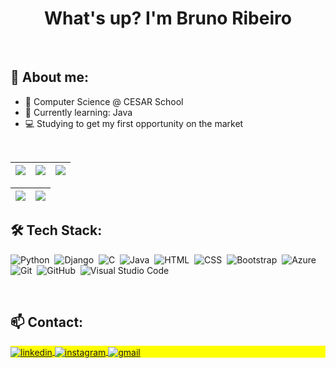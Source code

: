 <h1 align="center">What's up? I'm Bruno Ribeiro</h1>

<br>

## 💬 About me:
- 📘 Computer Science @ CESAR School
- 🌱 Currently learning: Java
- 💻 Studying to get my first opportunity on the market

<br>

 ![](http://github-profile-summary-cards.vercel.app/api/cards/stats?username=brunoribeirol&theme=nord_dark) | ![](http://github-profile-summary-cards.vercel.app/api/cards/repos-per-language?username=brunoribeirol&hide=Html&theme=nord_dark) | ![](http://github-profile-summary-cards.vercel.app/api/cards/most-commit-language?username=brunoribeirol&theme=nord_dark) |
| :-: | :-: | :-: |

| ![](http://github-profile-summary-cards.vercel.app/api/cards/profile-details?username=brunoribeirol&theme=nord_dark) | ![](https://github-readme-streak-stats.herokuapp.com/?user=brunoribeirol&hide_border=true&date_format=M%20j%5B%2C%20Y%5D&background=2D3742&stroke=2D3742&ring=6bbbca&fire=6bbbca&currStreakNum=fff&sideNums=6bbbca&currStreakLabel=6bbbca&sideLabels=fff&dates=fff) |
| :-: | :-: |

## 🛠 Tech Stack:
![Python](https://img.shields.io/badge/-Python-05122A??style=flat&logo=python)&nbsp;
![Django](https://img.shields.io/badge/-Django-05122A?style=flat&logo=django)&nbsp;
![C](https://img.shields.io/badge/-C-05122A?style=flat&logo=c)&nbsp;
![Java](https://img.shields.io/badge/Java-05122A?style=flat&logo=openjdk)&nbsp; 
![HTML](https://img.shields.io/badge/-HTML-05122A?style=flat&logo=HTML5)&nbsp;
![CSS](https://img.shields.io/badge/-CSS-05122A?style=flat&logo=CSS3&logoColor=1572B6)&nbsp;
![Bootstrap](https://img.shields.io/badge/-Bootstrap-05122A?style=flat&logo=bootstrap)&nbsp;
![Azure](https://img.shields.io/badge/Azure-05122A?style=flat&logo=microsoft-azure&logoColor=0078D4)&nbsp; 
![Git](https://img.shields.io/badge/-Git-05122A?style=flat&logo=git)&nbsp;
![GitHub](https://img.shields.io/badge/-GitHub-05122A?style=flat&logo=github)&nbsp;
![Visual Studio Code](https://img.shields.io/badge/-Visual%20Studio%20Code-05122A?style=flat&logo=visual-studio-code&logoColor=007ACC)&nbsp;


<!--
![JavaScript](https://img.shields.io/badge/-JavaScript-05122A?style=flat&logo=javascript)&nbsp;

-->

<br>

## 📫 Contact:
<p align="left" style="background:yellow">
<a href="https://linkedin.com/in/brunoribeirol" target="_blank">
  <img align="center" src="https://img.shields.io/badge/-brunoribeirol-05122A?style=flat&logo=linkedin" alt="linkedin"/>
</a>
<a href="https://instagram.com/brunoribeirol" target="_blank">
 <img align="center" src="https://img.shields.io/badge/-brunoribeirol-05122A?style=flat&logo=instagram" alt="instagram"/>
</a>
<a href="https://gmail.com" target="_blank">
 <img align="center" src="https://img.shields.io/badge/-araujoribeiro.bruno@gmail.com-05122A?style=flat&logo=gmail" alt="gmail"/>
</a>

<!--
[![Linktree](https://img.shields.io/badge/Linktree-05122A?style=flat&logo=linktree)](https://linktr.ee/brunoribeirol)
-->

<br>


<!--
**brunoribeirol/brunoribeirol** is a ✨ _special_ ✨ repository because its `README.md` (this file) appears on your GitHub profile.

Here are some ideas to get you started:

- 🔭 I’m currently working on ...
- 🌱 I’m currently learning ...
- 👯 I’m looking to collaborate on ...
- 🤔 I’m looking for help with ...
- 💬 Ask me about ...
- 📫 How to reach me: ...
- 😄 Pronouns: ...
- ⚡ Fun fact: ...

<p align="left"> <img src="https://komarev.com/ghpvc/?username=brunoribeirol&color=red" alt="Profile views" /> </p>

## ⚙️ &nbsp;GitHub Analytics

<p align="left">
<img width="530em" src="https://github-readme-stats.vercel.app/api?username=brunoribeirol&show_icons=true&theme=vision-friendly-dark" alt="brunoribeirol's stats"/>
<img width="530em" src="https://github-readme-stats.vercel.app/api/top-langs/?username=brunoribeirol&layout=compact&theme=vision-friendly-dark" alt="brunoribeirol's most languages"/>
</p>

APRENDENDO A FAZER READ.ME https://www.alura.com.br/artigos/escrever-bom-readme#badges

-->
